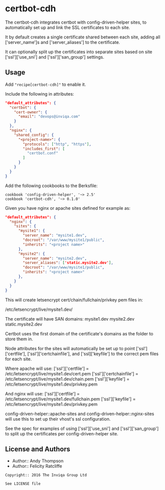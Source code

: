 # certbot-cdh

The certbot-cdh integrates certbot with config-driven-helper sites, to automatically
set up and link the SSL certificates to each site.

It by default creates a single certificate shared between each site, adding all
['server_name']s and ['server_aliases'] to the certificate.

It can optionally split up the certificates into separate sites based on site
['ssl']['use_sni'] and ['ssl']['san_group'] settings.

Usage
-----

Add `"recipe[certbot-cdh]"` to enable it.

Include the following in attributes:

```json
"default_attributes": {
  "certbot": {
    "cert-owner": {
      "email": "devops@inviqa.com"
    }
  },
  "nginx": {
    "shared_config": {
      "<project-name>": {
        "protocols": ["http", "https"],
        "includes_first": [
          "certbot.conf"
        ]
      }
    }
  }
}
```

Add the following cookbooks to the Berksfile:

```text
cookbook 'config-driven-helper', '~> 2.5'
cookbook 'certbot-cdh', '~> 0.1.0'
```

Given you have nginx or apache sites defined for example as:


```json
"default_attributes": {
  "nginx": {
    "sites": {
      "mysite1": {
        "server_name": "mysite1.dev",
        "docroot": "/var/www/mysite1/public",
        "inherits": "<project name>"
      },
      "mysite2": {
        "server_name": "mysite2.dev",
        "server_aliases": ['static.mysite2.dev'],
        "docroot": "/var/www/mysite1/public",
        "inherits": "<project name>"
      },
    }
  }
}
```

This will create letsencrypt cert/chain/fullchain/privkey pem files in:

/etc/letsencrypt/live/mysite1.dev/

The certificate will have SAN domains:
mysite1.dev
mysite2.dev
static.mysite2.dev

Certbot uses the first domain of the certificate's domains as the folder to store
them in.

Node attributes for the sites will automatically be set up to point ['ssl']['certfile'],
['ssl']['certchainfile'], and ['ssl]['keyfile'] to the correct pem files for
each site.

Where apache will use:
['ssl']['certfile'] = /etc/letsencrypt/live/mysite1.dev/cert.pem
['ssl']['certchainfile'] = /etc/letsencrypt/live/mysite1.dev/chain.pem
['ssl']['keyfile'] = /etc/letsencrypt/live/mysite1.dev/privkey.pem

And nginx will use:
['ssl']['certfile'] = /etc/letsencrypt/live/mysite1.dev/fullchain.pem
['ssl']['keyfile'] = /etc/letsencrypt/live/mysite1.dev/privkey.pem

config-driven-helper::apache-sites and config-driven-helper::nginx-sites will
use this to set up their vhost's ssl configuration.

See the spec for examples of using ['ssl']['use_sni'] and ['ssl']['san_group']
to split up the certificates per config-driven-helper site.

License and Authors
-------------------
- Author:: Andy Thompson
- Author:: Felicity Ratcliffe

```text
Copyright:: 2016 The Inviqa Group Ltd

See LICENSE file
```
